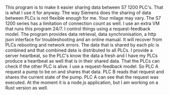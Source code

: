 This program is to make it easier sharing data between S7 1200 PLC's. That is what I use it for anyway. The way Siemens does the sharing of data between PLCs is not flexible enough for me. Your milage may vary. The S7 1200 series has a limitation of connection count as well. I use an extra VM that runs this program 24/7. I control things using a request-feedback model. The program provides data retrieval, data synchronisation, a http json interface for troubleshooting and an online manual.
It will recover from PLCs rebooting and network errors. The data that is shared by each plc is combined and that combined data is distributed to all PLCs.
I provide a server heartbeat, so the PLC's know the data a fresh and I have my PLCs produce a heartbeat as well that is in their shared data. That the PLCs can check if the other PLC is alive. I use a request-feedback model. So PLC A request a pump to be on and shares that data. PLC B reads that request and shares the current state of the pump. PLC A can see that the request was executed.
At the moment it is a node.js application, but I am working on a Rust version as well.
